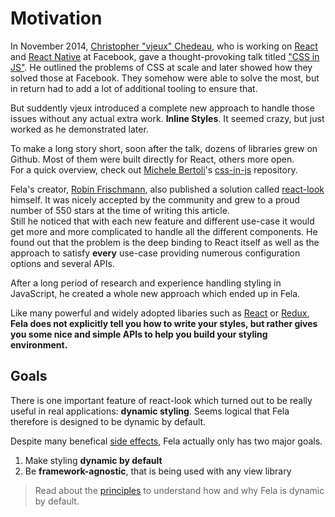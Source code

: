 # Motivation

In November 2014, [Christopher "vjeux" Chedeau](https://twitter.com/vjeux?lang=de), who is working on [React](https://facebook.github.io/react/) and [React Native](https://facebook.github.io/react-native/) at Facebook, gave a thought-provoking talk titled ["CSS in JS"](https://speakerdeck.com/vjeux/react-css-in-js). He outlined the problems of CSS at scale and later showed how they solved those at Facebook. They somehow were able to solve the most, but in return had to add a lot of additional tooling to ensure that.

But suddently vjeux introduced a complete new approach to handle those issues without any actual extra work. **Inline Styles**. It seemed crazy, but just worked as he demonstrated later.

To make a long story short, soon after the talk, dozens of libraries grew on Github. Most of them were built directly for React, others more open. <br>
For a quick overview, check out [Michele Bertoli](https://twitter.com/MicheleBertoli)'s [css-in-js](https://github.com/MicheleBertoli/css-in-js) repository.

Fela's creator, [Robin Frischmann](https://twitter.com/rofrischmann), also published a solution called [react-look](https://github.com/rofrischmann/react-look) himself. It was nicely accepted by the community and grew to a proud number of 550 stars at the time of writing this article.<br>
Still he noticed that with each new feature and different use-case it would get more and more complicated to handle all the different components. He found out that the problem is the deep binding to React itself as well as the approach to satisfy **every** use-case providing numerous configuration options and several APIs.<br>

After a long period of research and experience handling styling in JavaScript, he created a whole new approach which ended up in Fela.

Like many powerful and widely adopted libaries such as [React](https://github.com/facebook/react) or [Redux](https://github.com/reactjs/redux), **Fela does not explicitly tell you how to write your styles, but rather gives you some nice and simple APIs to help you build your styling environment.**

## Goals
There is one important feature of react-look which turned out to be really useful in real applications: **dynamic styling**.
Seems logical that Fela therefore is designed to be dynamic by default.

Despite many benefical [side effects](Benefits.md), Fela actually only has two major goals.

1. Make styling **dynamic by default**
2. Be **framework-agnostic**, that is being used with any view library

> Read about the [principles](Principles.md) to understand how and why Fela is dynamic by default.
